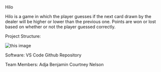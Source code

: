 Hilo

Hilo is a game in which the player guesses if the next card drawn by the dealer will be higher or lower than the previous one. Points are won or lost based on whether or not the player guessed correctly.

Project Structure:

![this image](https://github.com/drnodev/cse210-02/blob/main/class.png)

Software: 
VS Code
Github Repository

Team Members:
Adja
Benjamin
Courtney
Nelson
